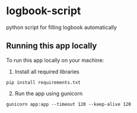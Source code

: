 # logbook-script
python script for filling logbook automatically

## Running this app locally

To run this app locally on your machine:

1. Install all required libraries

```pip install requirements.txt```

2. Run the app using gunicorn

```gunicorn app:app --timeout 120 --keep-alive 120```
